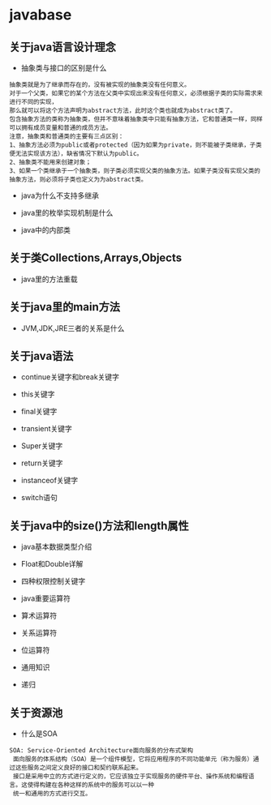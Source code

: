 # javabase

## 关于java语言设计理念

- 抽象类与接口的区别是什么
```
抽象类就是为了继承而存在的，没有被实现的抽象类没有任何意义。
对于一个父类，如果它的某个方法在父类中实现出来没有任何意义，必须根据子类的实际需求来进行不同的实现，
那么就可以将这个方法声明为abstract方法，此时这个类也就成为abstract类了。
包含抽象方法的类称为抽象类，但并不意味着抽象类中只能有抽象方法，它和普通类一样，同样可以拥有成员变量和普通的成员方法。
注意，抽象类和普通类的主要有三点区别：
1、抽象方法必须为public或者protected（因为如果为private，则不能被子类继承，子类便无法实现该方法），缺省情况下默认为public。
2、抽象类不能用来创建对象；
3、如果一个类继承于一个抽象类，则子类必须实现父类的抽象方法。如果子类没有实现父类的抽象方法，则必须将子类也定义为为abstract类。
```

- java为什么不支持多继承

- java里的枚举实现机制是什么

- java中的内部类

## 关于类Collections,Arrays,Objects

- java里的方法重载

## 关于java里的main方法

- JVM,JDK,JRE三者的关系是什么

## 关于java语法

- continue关键字和break关键字

- this关键字

- final关键字

- transient关键字

- Super关键字

- return关键字

- instanceof关键字

- switch语句

## 关于java中的size()方法和length属性

- java基本数据类型介绍

- Float和Double详解

- 四种权限控制关键字

- java重要运算符

- 算术运算符

- 关系运算符

- 位运算符

- 通用知识

- 递归

## 关于资源池

- 什么是SOA
```
SOA: Service-Oriented Architecture面向服务的分布式架构
 面向服务的体系结构（SOA）是一个组件模型，它将应用程序的不同功能单元（称为服务）通过这些服务之间定义良好的接口和契约联系起来。
 接口是采用中立的方式进行定义的，它应该独立于实现服务的硬件平台、操作系统和编程语言。这使得构建在各种这样的系统中的服务可以以一种
 统一和通用的方式进行交互。
```
